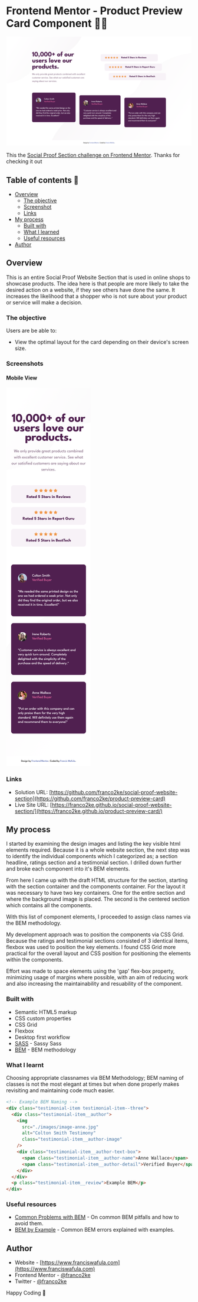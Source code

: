 # Frontend Mentor - Product Preview Card Component 👋🏾

![Desktop View](design/desktop-design.png)

This the [Social Proof Section challenge on Frontend Mentor](design/desktop-design.png). Thanks for checking it out

## Table of contents 🧳

- [Overview](#overview)
  - [The objective](#the-objective)
  - [Screenshot](#screenshot)
  - [Links](#links)
- [My process](#my-process)
  - [Built with](#built-with)
  - [What I learned](#what-i-learned)
  - [Useful resources](#useful-resources)
- [Author](#author)

## Overview

This is an entire Social Proof Website Section that is used in online shops to showcase products. The idea here is that people are more likely to take the desired action on a website, if they see others have done the same. It increases the likelihood that a shopper who is not sure about your product or service will make a decision.

### The objective

Users are be able to:

- View the optimal layout for the card depending on their device's screen size.

### Screenshots

#### Mobile View

![Mobile View](design/mobile-design.png)

### Links

- Solution URL: [https://github.com/franco2ke/social-proof-website-section](https://github.com/franco2ke/product-preview-card)
- Live Site URL: [https://franco2ke.github.io/social-proof-website-section/](https://franco2ke.github.io/product-preview-card/)

## My process

I started by examining the design images and listing the key visible html elements required. Because it is a whole website section, the next step was to identify the individual components which I categorized as; a section headline, ratings section and a testimonial section. I drilled down further and broke each component into it's BEM elements.

From here I came up with the draft HTML structure for the section, starting with the section container and the components container. For the layout it was necessary to have two key containers. One for the entire section and where the background image is placed. The second is the centered section which contains all the components.

With this list of component elements, I proceeded to assign class names via the BEM methodology.

My development approach was to position the components via CSS Grid. Because the ratings and testimonial sections consisted of 3 identical items, flexbox was used to position the key elements. I found CSS Grid more practical for the overall layout and CSS position for positioning the elements within the components.

Effort was made to space elements using the 'gap' flex-box property, minimizing usage of margins where possible, with an aim of reducing work and also increasing the maintainability and resuability of the component.

### Built with

- Semantic HTML5 markup
- CSS custom properties
- CSS Grid
- Flexbox
- Desktop first workflow
- [SASS](https://sass-guidelin.es) - Sassy Sass
- [BEM](http://getbem.com/introduction/) - BEM methodology

### What I learnt

Choosing appropriate classnames via BEM Methodology; BEM naming of classes is not the most elegant at times but when done properly makes revisiting and maintaining code much easier.

```html
<!-- Example BEM Naming -->
<div class="testimonial-item testimonial-item--three">
  <div class="testimonial-item__author">
    <img
      src="./images/image-anne.jpg"
      alt="Colton Smith Testimony"
      class="testimonial-item__author-image"
    />
    <div class="testimonial-item__author-text-box">
      <span class="testimonial-item__author-name">Anne Wallace</span>
      <span class="testimonial-item__author-detail">Verified Buyer</span>
    </div>
  </div>
  <p class="testimonial-item__review">Example BEM</p>
</div>
```

### Useful resources

- [Common Problems with BEM](https://www.smashingmagazine.com/2016/06/battling-bem-extended-edition-common-problems-and-how-to-avoid-them/) - On common BEM pitfalls and how to avoid them.
- [BEM by Example](https://sparkbox.com/foundry/bem_by_example) - Common BEM errors explained with examples.

## Author

- Website - [https://www.franciswafula.com](https://www.franciswafula.com)
- Frontend Mentor - [@franco2ke](https://www.frontendmentor.io/profile/franco2ke)
- Twitter - [@franco2ke](https://twitter.com/franco2ke)

Happy Coding 🎯
